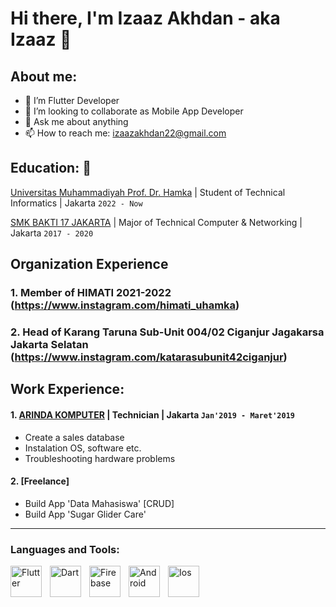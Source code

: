 
# Hi there, I'm Izaaz Akhdan - aka Izaaz 👋
## About me:
- 🌱 I’m Flutter Developer
- 👯 I’m looking to collaborate as Mobile App Developer
- 💬 Ask me about anything
- 📫 How to reach me: izaazakhdan22@gmail.com

## Education: 🏫

[Universitas Muhammadiyah Prof. Dr. Hamka](https://www.uhamka.ac.id) | Student of Technical Informatics | Jakarta `2022 - Now`

[SMK BAKTI 17 JAKARTA](https://www.smkbakti17.sch.id) | Major of Technical Computer & Networking | Jakarta `2017 - 2020`

## Organization Experience
### 1. Member of HIMATI 2021-2022 (https://www.instagram.com/himati_uhamka)
### 2. Head of Karang Taruna Sub-Unit 004/02 Ciganjur Jagakarsa Jakarta Selatan (https://www.instagram.com/katarasubunit42ciganjur)


## Work Experience:
#### 1. [ARINDA KOMPUTER](https://www.youtube.com/channel/UCC5II2e200COUOlOCYWz3Mg) | Technician | Jakarta `Jan'2019 - Maret'2019`
   - Create a sales database
   - Instalation OS, software etc.
   - Troubleshooting hardware problems
#### 2. [Freelance]
   - Build App 'Data Mahasiswa' [CRUD]
   - Build App 'Sugar Glider Care'
---

### Languages and Tools:

[<img align="left" alt="Flutter" width="50px" src="https://firebasestorage.googleapis.com/v0/b/sugar-glider-care-app.appspot.com/o/assetgit%2Ficons8-flutter.svg?alt=media&token=ba87085d-35c4-4796-84f2-8cb9009f4f5e" style="padding-right:10px;" />][webdev]
[<img align="left" alt="Dart" width="50px" src="https://firebasestorage.googleapis.com/v0/b/sugar-glider-care-app.appspot.com/o/assetgit%2Ficons8-dart.svg?alt=media&token=e960c596-1f10-4b8d-b807-ae3557e0a3b6" style="padding-right:10px;" />][webdev]
[<img align="left" alt="Firebase" width="50px" src="https://firebasestorage.googleapis.com/v0/b/sugar-glider-care-app.appspot.com/o/assetgit%2Ficons8-firebase.svg?alt=media&token=710d3122-ae05-4ffc-afe4-8930f6896a21" style="padding-right:10px;" />][webdev]
[<img align="left" alt="Android" width="50px" src="https://firebasestorage.googleapis.com/v0/b/sugar-glider-care-app.appspot.com/o/assetgit%2Ficons8-android-os.svg?alt=media&token=66333de9-364e-4228-a9a3-f3b6a57ed936" style="padding-right:10px;" />][webdev]
[<img align="left" alt="Ios" width="50px" src="https://firebasestorage.googleapis.com/v0/b/sugar-glider-care-app.appspot.com/o/assetgit%2Ficons8-ios-logo.svg?alt=media&token=431b03cf-9051-469b-b9e5-a137c81d7f4e" style="padding-right:0px;" />][webdev]

<br />
<br />


[webdev]: https://github.com/imjazzdev/imjazzdev
<!---
imjazzdev/imjazzdev is a ✨ special ✨ repository because its `README.md` (this file) appears on your GitHub profile.
You can click the Preview link to take a look at your changes.
--->

